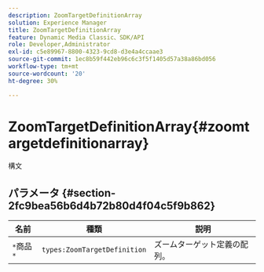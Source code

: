 ```yaml
---
description: ZoomTargetDefinitionArray
solution: Experience Manager
title: ZoomTargetDefinitionArray
feature: Dynamic Media Classic、SDK/API
role: Developer,Administrator
exl-id: c5e89967-8800-4323-9cd8-d3e4a4ccaae3
source-git-commit: 1ec8b59f442eb96c6c3f5f1405d57a38a86bd056
workflow-type: tm+mt
source-wordcount: '20'
ht-degree: 30%

---
```


# ZoomTargetDefinitionArray{#zoomtargetdefinitionarray}

構文

## パラメータ {#section-2fc9bea56b6d4b72b80d4f04c5f9b862}

| 名前 | 種類 | 説明 |
|---|---|---|
| `*`商品`*` | `types:ZoomTargetDefinition` | ズームターゲット定義の配列。 |
